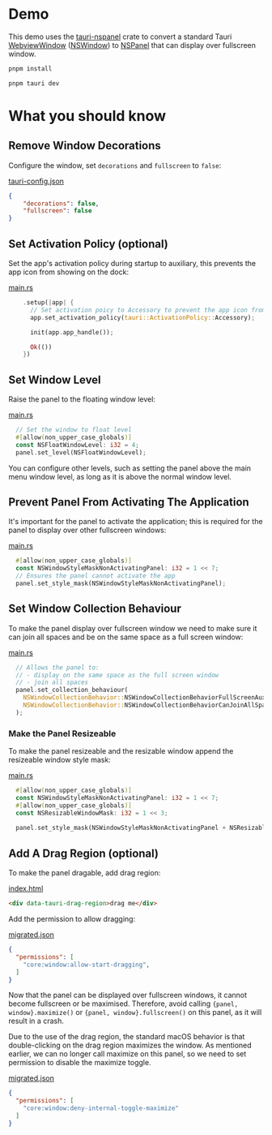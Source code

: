 # Demo
This demo uses the [tauri-nspanel](https://github.com/ahkohd/tauri-nspanel) crate to convert a standard Tauri [WebviewWindow](https://docs.rs/tauri/2.1.1/tauri/webview/struct.WebviewWindow.html) ([NSWindow](https://developer.apple.com/documentation/appkit/nswindow/)) to [NSPanel](https://developer.apple.com/documentation/appkit/nspanel/) that can display over fullscreen window.

```bash
pnpm install

pnpm tauri dev
```

# What you should know

## Remove Window Decorations
Configure the window, set `decorations` and `fullscreen` to `false`:

[tauri-config.json](https://github.com/ahkohd/tauri-nspanel/blob/754f9b0fdf39511a839280b6b9a418ff51630acc/examples/fullscreen/src-tauri/tauri.conf.json#L52)

```json
{
    "decorations": false,
    "fullscreen": false
}

```

## Set Activation Policy (optional)
Set the app's activation policy during startup to auxiliary, this prevents the app icon from showing on the dock:

[main.rs](https://github.com/ahkohd/tauri-nspanel/blob/be8ba6c71e03cd115536bbb74eccc42df3d52ba6/examples/fullscreen/src-tauri/src/main.rs#L19)
```rust
    .setup(|app| {
      // Set activation poicy to Accessory to prevent the app icon from showing on the dock
      app.set_activation_policy(tauri::ActivationPolicy::Accessory);

      init(app.app_handle());

      Ok(())
    })
```

## Set Window Level
Raise the panel to the floating window level:

[main.rs](https://github.com/ahkohd/tauri-nspanel/blob/be8ba6c71e03cd115536bbb74eccc42df3d52ba6/examples/fullscreen/src-tauri/src/main.rs#L58)

```rust
  // Set the window to float level
  #[allow(non_upper_case_globals)]
  const NSFloatWindowLevel: i32 = 4;
  panel.set_level(NSFloatWindowLevel);
```
You can configure other levels, such as setting the panel above the main menu window level, as long as it is above the normal window level.

## Prevent Panel From Activating The Application
It's important for the panel to activate the application; this is required for the panel to display over other fullscreen windows: 

[main.rs](https://github.com/ahkohd/tauri-nspanel/blob/be8ba6c71e03cd115536bbb74eccc42df3d52ba6/examples/fullscreen/src-tauri/src/main.rs#L63)

```rust
  #[allow(non_upper_case_globals)]
  const NSWindowStyleMaskNonActivatingPanel: i32 = 1 << 7;
  // Ensures the panel cannot activate the app
  panel.set_style_mask(NSWindowStyleMaskNonActivatingPanel);
```
## Set Window Collection Behaviour
To make the panel display over fullscreen window we need to make sure it can join all spaces and be on the same space as a full screen window:

[main.rs](https://github.com/ahkohd/tauri-nspanel/blob/be8ba6c71e03cd115536bbb74eccc42df3d52ba6/examples/fullscreen/src-tauri/src/main.rs#L68)

```rust
  // Allows the panel to:
  // - display on the same space as the full screen window
  // - join all spaces
  panel.set_collection_behaviour(
    NSWindowCollectionBehavior::NSWindowCollectionBehaviorFullScreenAuxiliary |
    NSWindowCollectionBehavior::NSWindowCollectionBehaviorCanJoinAllSpaces
  );
```

### Make the Panel Resizeable
To make the panel resizeable and the resizable window append the resizeable window style mask:

[main.rs](https://github.com/ahkohd/tauri-nspanel/blob/be8ba6c71e03cd115536bbb74eccc42df3d52ba6/examples/fullscreen/src-tauri/src/main.rs#L63)

```rust
  #[allow(non_upper_case_globals)]
  const NSWindowStyleMaskNonActivatingPanel: i32 = 1 << 7;
  #[allow(non_upper_case_globals)]
  const NSResizableWindowMask: i32 = 1 << 3;
  
  panel.set_style_mask(NSWindowStyleMaskNonActivatingPanel + NSResizableWindowMask);
```
## Add A Drag Region (optional)
To make the panel dragable, add drag region:

[index.html](https://github.com/ahkohd/tauri-nspanel/blob/c2d3dd072fdb40d9fdaf5267eeb967e314b1151a/examples/fullscreen/public/index.html#L33)

```html
<div data-tauri-drag-region>drag me</div>
```

Add the permission to allow dragging: 

[migrated.json](https://github.com/ahkohd/tauri-nspanel/blob/c2d3dd072fdb40d9fdaf5267eeb967e314b1151a/examples/fullscreen/src-tauri/capabilities/migrated.json#L10)

```json
{
  "permissions": [
    "core:window:allow-start-dragging",
  ]
}
```
Now that the panel can be displayed over fullscreen windows, it cannot become fullscreen or be maximised. Therefore, avoid calling `{panel, window}.maximize()` or `{panel, window}.fullscreen()` on this panel, as it will result in a crash.

Due to the use of the drag region, the standard macOS behavior is that double-clicking on the drag region maximizes the window. As mentioned earlier, we can no longer call maximize on this panel, so we need to set permission to disable the maximize toggle.

[migrated.json](https://github.com/ahkohd/tauri-nspanel/blob/c2d3dd072fdb40d9fdaf5267eeb967e314b1151a/examples/fullscreen/src-tauri/capabilities/migrated.json#L11)

```json
{
  "permissions": [
    "core:window:deny-internal-toggle-maximize"
  ]
}

```
